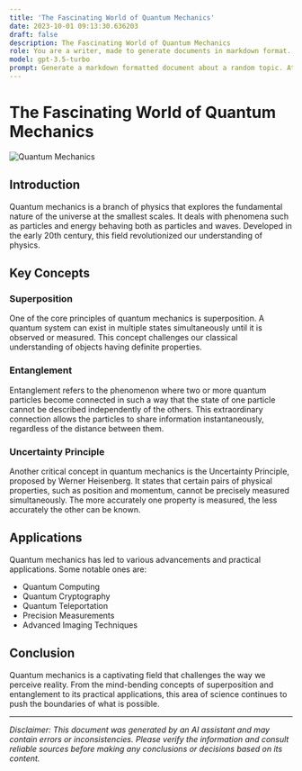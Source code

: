 ```yaml
---
title: 'The Fascinating World of Quantum Mechanics'
date: 2023-10-01 09:13:30.636203
draft: false
description: The Fascinating World of Quantum Mechanics
role: You are a writer, made to generate documents in markdown format. It is very important that all of the documents you generate are in valid markdown format.
model: gpt-3.5-turbo
prompt: Generate a markdown formatted document about a random topic. At the bottom, include a disclaimer explaining that the document was generated by you. The first line of the document should be the title. Make sure that the entire document is in proper markdown format, using a mix of various tags to make the document visually appealing.
---
```


# The Fascinating World of Quantum Mechanics

![Quantum Mechanics](https://example.com/quantum-mechanics-image.jpg)

## Introduction

Quantum mechanics is a branch of physics that explores the fundamental nature of the universe at the smallest scales. It deals with phenomena such as particles and energy behaving both as particles and waves. Developed in the early 20th century, this field revolutionized our understanding of physics.

## Key Concepts

### Superposition

One of the core principles of quantum mechanics is superposition. A quantum system can exist in multiple states simultaneously until it is observed or measured. This concept challenges our classical understanding of objects having definite properties.

### Entanglement

Entanglement refers to the phenomenon where two or more quantum particles become connected in such a way that the state of one particle cannot be described independently of the others. This extraordinary connection allows the particles to share information instantaneously, regardless of the distance between them.

### Uncertainty Principle

Another critical concept in quantum mechanics is the Uncertainty Principle, proposed by Werner Heisenberg. It states that certain pairs of physical properties, such as position and momentum, cannot be precisely measured simultaneously. The more accurately one property is measured, the less accurately the other can be known.

## Applications

Quantum mechanics has led to various advancements and practical applications. Some notable ones are:

- Quantum Computing
- Quantum Cryptography
- Quantum Teleportation
- Precision Measurements
- Advanced Imaging Techniques

## Conclusion

Quantum mechanics is a captivating field that challenges the way we perceive reality. From the mind-bending concepts of superposition and entanglement to its practical applications, this area of science continues to push the boundaries of what is possible.

---

*Disclaimer: This document was generated by an AI assistant and may contain errors or inconsistencies. Please verify the information and consult reliable sources before making any conclusions or decisions based on its content.*